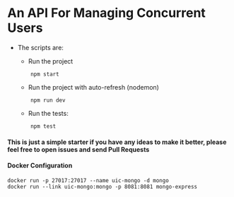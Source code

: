 # An API For Managing Concurrent Users

* The scripts are:
    * Run the project
    ```
        npm start
    ```

    * Run the project with auto-refresh (nodemon)
    ```
        npm run dev
    ```

    * Run the tests:
    ```
        npm test
    ```

#### This is just a simple starter if you have any ideas to make it better, please feel free to open issues and send Pull Requests

#### Docker Configuration

```
docker run -p 27017:27017 --name uic-mongo -d mongo
docker run --link uic-mongo:mongo -p 8081:8081 mongo-express
```

